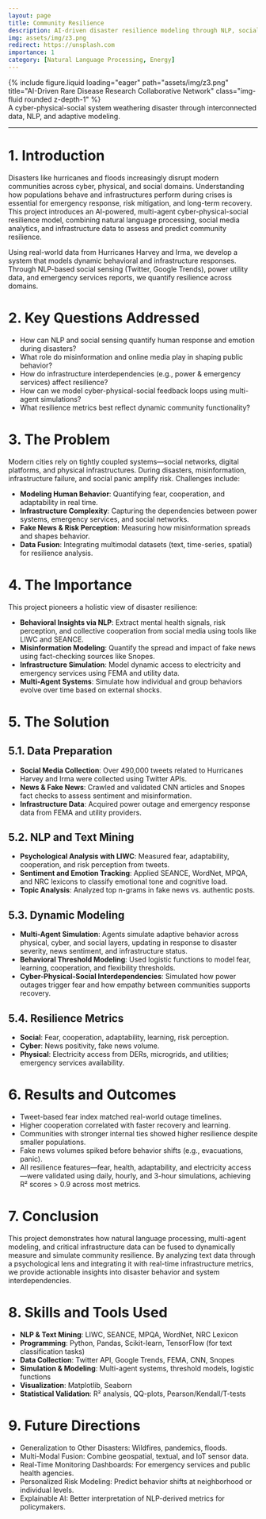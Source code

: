 ```yaml
---
layout: page
title: Community Resilience
description: AI-driven disaster resilience modeling through NLP, social sensing, and critical infrastructure data integration.
img: assets/img/z3.png
redirect: https://unsplash.com
importance: 1
category: [Natural Language Processing, Energy]
---
```


<!-- ### **Case Study: AI-Driven Rare Disease Research Collaborative Network** -->

<div class="row justify-content-sm-center">
  <div class="col-sm-8 mt-3 mt-md-0">
    {% include figure.liquid loading="eager" path="assets/img/z3.png" title="AI-Driven Rare Disease Research Collaborative Network" class="img-fluid rounded z-depth-1" %}
  </div>
</div>
<div class="caption">
    A cyber-physical-social system weathering disaster through interconnected data, NLP, and adaptive modeling.
</div>

---


# 1. Introduction

Disasters like hurricanes and floods increasingly disrupt modern communities across cyber, physical, and social domains. Understanding how populations behave and infrastructures perform during crises is essential for emergency response, risk mitigation, and long-term recovery. This project introduces an AI-powered, multi-agent cyber-physical-social resilience model, combining natural language processing, social media analytics, and infrastructure data to assess and predict community resilience.

Using real-world data from Hurricanes Harvey and Irma, we develop a system that models dynamic behavioral and infrastructure responses. Through NLP-based social sensing (Twitter, Google Trends), power utility data, and emergency services reports, we quantify resilience across domains.

# 2. Key Questions Addressed

- How can NLP and social sensing quantify human response and emotion during disasters?
- What role do misinformation and online media play in shaping public behavior?
- How do infrastructure interdependencies (e.g., power & emergency services) affect resilience?
- How can we model cyber-physical-social feedback loops using multi-agent simulations?
- What resilience metrics best reflect dynamic community functionality?

# 3. The Problem

Modern cities rely on tightly coupled systems—social networks, digital platforms, and physical infrastructures. During disasters, misinformation, infrastructure failure, and social panic amplify risk. Challenges include:

- **Modeling Human Behavior**: Quantifying fear, cooperation, and adaptability in real time.
- **Infrastructure Complexity**: Capturing the dependencies between power systems, emergency services, and social networks.
- **Fake News & Risk Perception**: Measuring how misinformation spreads and shapes behavior.
- **Data Fusion**: Integrating multimodal datasets (text, time-series, spatial) for resilience analysis.

# 4. The Importance

This project pioneers a holistic view of disaster resilience:

- **Behavioral Insights via NLP**: Extract mental health signals, risk perception, and collective cooperation from social media using tools like LIWC and SEANCE.
- **Misinformation Modeling**: Quantify the spread and impact of fake news using fact-checking sources like Snopes.
- **Infrastructure Simulation**: Model dynamic access to electricity and emergency services using FEMA and utility data.
- **Multi-Agent Systems**: Simulate how individual and group behaviors evolve over time based on external shocks.

# 5. The Solution

## 5.1. Data Preparation

- **Social Media Collection**: Over 490,000 tweets related to Hurricanes Harvey and Irma were collected using Twitter APIs.
- **News & Fake News**: Crawled and validated CNN articles and Snopes fact checks to assess sentiment and misinformation.
- **Infrastructure Data**: Acquired power outage and emergency response data from FEMA and utility providers.

## 5.2. NLP and Text Mining

- **Psychological Analysis with LIWC**: Measured fear, adaptability, cooperation, and risk perception from tweets.
- **Sentiment and Emotion Tracking**: Applied SEANCE, WordNet, MPQA, and NRC lexicons to classify emotional tone and cognitive load.
- **Topic Analysis**: Analyzed top n-grams in fake news vs. authentic posts.

## 5.3. Dynamic Modeling

- **Multi-Agent Simulation**: Agents simulate adaptive behavior across physical, cyber, and social layers, updating in response to disaster severity, news sentiment, and infrastructure status.
- **Behavioral Threshold Modeling**: Used logistic functions to model fear, learning, cooperation, and flexibility thresholds.
- **Cyber-Physical-Social Interdependencies**: Simulated how power outages trigger fear and how empathy between communities supports recovery.

## 5.4. Resilience Metrics

- **Social**: Fear, cooperation, adaptability, learning, risk perception.
- **Cyber**: News positivity, fake news volume.
- **Physical**: Electricity access from DERs, microgrids, and utilities; emergency services availability.

# 6. Results and Outcomes

- Tweet-based fear index matched real-world outage timelines.
- Higher cooperation correlated with faster recovery and learning.
- Communities with stronger internal ties showed higher resilience despite smaller populations.
- Fake news volumes spiked before behavior shifts (e.g., evacuations, panic).
- All resilience features—fear, health, adaptability, and electricity access—were validated using daily, hourly, and 3-hour simulations, achieving R² scores > 0.9 across most metrics.

# 7. Conclusion

This project demonstrates how natural language processing, multi-agent modeling, and critical infrastructure data can be fused to dynamically measure and simulate community resilience. By analyzing text data through a psychological lens and integrating it with real-time infrastructure metrics, we provide actionable insights into disaster behavior and system interdependencies.

# 8. Skills and Tools Used

- **NLP & Text Mining**: LIWC, SEANCE, MPQA, WordNet, NRC Lexicon
- **Programming**: Python, Pandas, Scikit-learn, TensorFlow (for text classification tasks)
- **Data Collection**: Twitter API, Google Trends, FEMA, CNN, Snopes
- **Simulation & Modeling**: Multi-agent systems, threshold models, logistic functions
- **Visualization**: Matplotlib, Seaborn
- **Statistical Validation**: R² analysis, QQ-plots, Pearson/Kendall/T-tests

# 9. Future Directions

- Generalization to Other Disasters: Wildfires, pandemics, floods.
- Multi-Modal Fusion: Combine geospatial, textual, and IoT sensor data.
- Real-Time Monitoring Dashboards: For emergency services and public health agencies.
- Personalized Risk Modeling: Predict behavior shifts at neighborhood or individual levels.
- Explainable AI: Better interpretation of NLP-derived metrics for policymakers.
